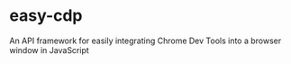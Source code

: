 # easy-cdp
An API framework for easily integrating Chrome Dev Tools into a browser window in JavaScript
